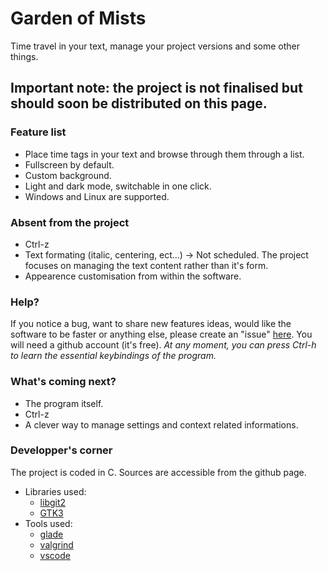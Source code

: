 # Garden of Mists #
Time travel in your text, manage your project versions and some other things.
## Important note: the project is not finalised but should soon be distributed on this page. ##
### Feature list ###
* Place time tags in your text and browse through them through a list.
* Fullscreen by default.
* Custom background.
* Light and dark mode, switchable in one click.
* Windows and Linux are supported.
### Absent from the project ###
* Ctrl-z
* Text formating (italic, centering, ect...) -> Not scheduled. The project focuses on managing the text content rather than it's form.
* Appearence customisation from within the software.
### Help? ###
If you notice a bug, want to share new features ideas, would like the software to be faster or anything else,
please create an "issue" [here](https://github.com/overetou/gardenofmists/issues).
You will need a github account (it's free).
*At any moment, you can press Ctrl-h to learn the essential keybindings of the program.*
### What's coming next? ###
* The program itself.
* Ctrl-z
* A clever way to manage settings and context related informations.
### Developper's corner ###
The project is coded in C. Sources are accessible from the github page.
* Libraries used:
  * [libgit2](https://libgit2.org)
  * [GTK3](https://www.gtk.org)
* Tools used:
  * [glade](https://glade.gnome.org)
  * [valgrind](https://www.valgrind.org)
  * [vscode](https://code.visualstudio.com)
